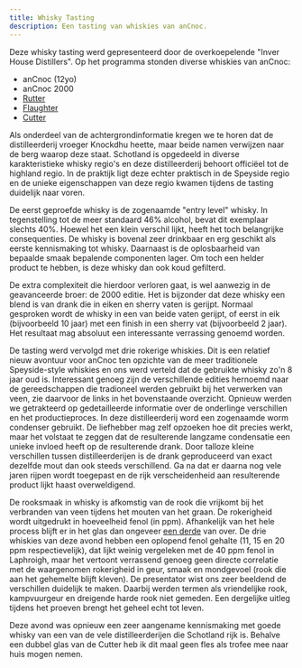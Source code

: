 ```yaml
---
title: Whisky Tasting
description: Een tasting van whiskies van anCnoc.
---
```

[1]: http://www.masterofmalt.com/whiskies/knockdhu/ancnoc-rutter-whisky/
[2]: http://www.masterofmalt.com/whiskies/knockdhu/ancnoc-flaughter-whisky/
[3]: http://www.masterofmalt.com/whiskies/knockdhu/ancnoc-cutter-whisky/
[4]: http://www.whiskyforeveryone.com/whisky_basics/influence_of_peat.html

Deze whisky tasting werd gepresenteerd door de overkoepelende "Inver House Distillers". Op het programma stonden diverse whiskies van anCnoc:

- anCnoc (12yo)
- anCnoc 2000
- [Rutter][1]
- [Flaughter][2]
- [Cutter][3]

<a name="more"></a>

Als onderdeel van de achtergrondinformatie kregen we te horen dat de distilleerderij vroeger Knockdhu heette, maar beide namen verwijzen naar de berg waarop deze staat. Schotland is opgedeeld in diverse karakteristieke whisky regio's en deze distilleerderij behoort officiëel tot de highland regio. In de praktijk ligt deze echter praktisch in de Speyside regio en de unieke eigenschappen van deze regio kwamen tijdens de tasting duidelijk naar voren.

De eerst geproefde whisky is de zogenaamde "entry level" whisky. In tegenstelling tot de meer standaard 46% alcohol, bevat dit exemplaar slechts 40%. Hoewel het een klein verschil lijkt, heeft het toch belangrijke consequenties. De whisky is bovenal zeer drinkbaar en erg geschikt als eerste kennismaking tot whisky. Daarnaast is de oplosbaarheid van bepaalde smaak bepalende componenten lager. Om toch een helder product te hebben, is deze whisky dan ook koud gefilterd.

De extra complexiteit die hierdoor verloren gaat, is wel aanwezig in de geavanceerde broer: de 2000 editie. Het is bijzonder dat deze whisky een blend is van drank die in eiken en sherry vaten is gerijpt. Normaal gesproken wordt de whisky in een van beide vaten gerijpt, of eerst in eik (bijvoorbeeld 10 jaar) met een finish in een sherry vat (bijvoorbeeld 2 jaar). Het resultaat mag absoluut een interessante verrassing genoemd worden.

De tasting werd vervolgd met drie rokerige whiskies. Dit is een relatief nieuw avontuur voor anCnoc ten opzichte van de meer traditionele Speyside-style whiskies en ons werd verteld dat de gebruikte whisky zo'n 8 jaar oud is. Interessant genoeg zijn de verschillende edities hernoemd naar de gereedschappen die tradioneel werden gebruikt bij het verwerken van veen, zie daarvoor de links in het bovenstaande overzicht. Opnieuw werden we getrakteerd op gedetailleerde informatie over de onderlinge verschillen en het productieproces. In deze distilleerderij word een zogenaamde worm condenser gebruikt. De liefhebber mag zelf opzoeken hoe dit precies werkt, maar het volstaat te zeggen dat de resulterende langzame condensatie een unieke invloed heeft op de resulterende drank. Door talloze kleine verschillen tussen distilleerderijen is de drank geproduceerd van exact dezelfde mout dan ook steeds verschillend. Ga na dat er daarna nog vele jaren rijpen wordt toegepast en de rijk verscheidenheid aan resulterende product lijkt haast overweldigend.

De rooksmaak in whisky is afkomstig van de rook die vrijkomt bij het verbranden van veen tijdens het mouten van het graan. De rokerigheid wordt uitgedrukt in hoeveelheid fenol (in ppm). Afhankelijk van het hele process blijft er in het glas dan ongeveer [een derde][4] van over. De drie whiskies van deze avond hebben een oplopend fenol gehalte (11, 15 en 20 ppm respectievelijk), dat lijkt weinig vergeleken met de 40 ppm fenol in Laphroigh, maar het vertoont verrassend genoeg geen directe correlatie met de waargenomen rokerigheid in geur, smaak en mondgevoel (rook die aan het gehemelte blijft kleven). De presentator wist ons zeer beeldend de verschillen duidelijk te maken. Daarbij werden termen als vriendelijke rook, kampvuurgeur en dreigende harde rook niet gemeden. Een dergelijke uitleg tijdens het proeven brengt het geheel echt tot leven.

Deze avond was opnieuw een zeer aangename kennismaking met goede whisky van een van de vele distilleerderijen die Schotland rijk is. Behalve een dubbel glas van de Cutter heb ik dit maal geen fles als trofee mee naar huis mogen nemen.
